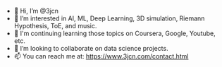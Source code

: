- 👋 Hi, I’m @3jcn
- 👀 I’m interested in AI, ML, Deep Learning, 3D simulation, Riemann Hypothesis, ToE, and music.
- 🌱 I'm continuing learning those topics on Coursera, Google, Youtube, etc.
- 💞️ I’m looking to collaborate on data science projects.
- 📫 You can reach me at: https://www.3jcn.com/contact.html

<!---
3jcn/3jcn is a ✨ special ✨ repository because its `README.md` (this file) appears on your GitHub profile.
You can click the Preview link to take a look at your changes.
--->
